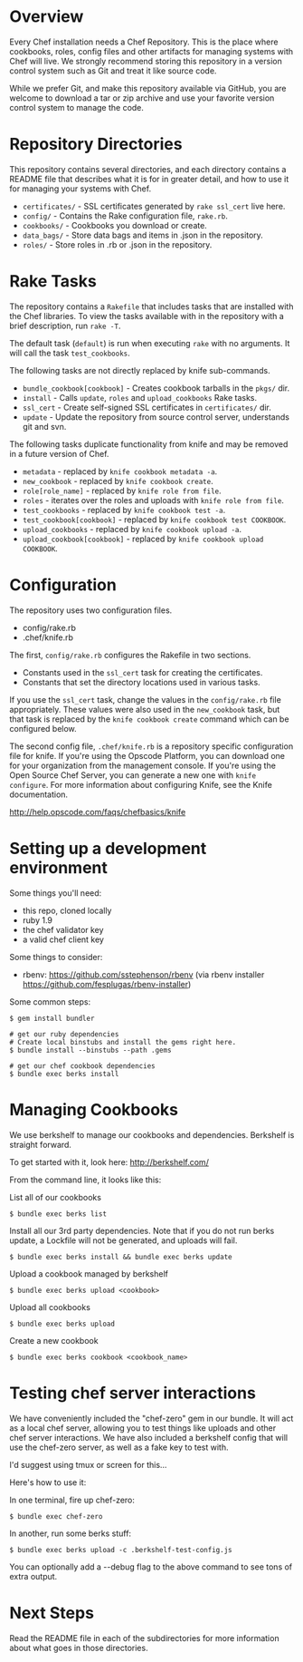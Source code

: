 Overview
========

Every Chef installation needs a Chef Repository. This is the place where cookbooks, roles, config files and other artifacts for managing systems with Chef will live. We strongly recommend storing this repository in a version control system such as Git and treat it like source code.

While we prefer Git, and make this repository available via GitHub, you are welcome to download a tar or zip archive and use your favorite version control system to manage the code.

Repository Directories
======================

This repository contains several directories, and each directory contains a README file that describes what it is for in greater detail, and how to use it for managing your systems with Chef.

* `certificates/` - SSL certificates generated by `rake ssl_cert` live here.
* `config/` - Contains the Rake configuration file, `rake.rb`.
* `cookbooks/` - Cookbooks you download or create.
* `data_bags/` - Store data bags and items in .json in the repository.
* `roles/` - Store roles in .rb or .json in the repository.

Rake Tasks
==========

The repository contains a `Rakefile` that includes tasks that are installed with the Chef libraries. To view the tasks available with in the repository with a brief description, run `rake -T`.

The default task (`default`) is run when executing `rake` with no arguments. It will call the task `test_cookbooks`.

The following tasks are not directly replaced by knife sub-commands.

* `bundle_cookbook[cookbook]` - Creates cookbook tarballs in the `pkgs/` dir.
* `install` - Calls `update`, `roles` and `upload_cookbooks` Rake tasks.
* `ssl_cert` - Create self-signed SSL certificates in `certificates/` dir.
* `update` - Update the repository from source control server, understands git and svn.

The following tasks duplicate functionality from knife and may be removed in a future version of Chef.

* `metadata` - replaced by `knife cookbook metadata -a`.
* `new_cookbook` - replaced by `knife cookbook create`.
* `role[role_name]` - replaced by `knife role from file`.
* `roles` - iterates over the roles and uploads with `knife role from file`.
* `test_cookbooks` - replaced by `knife cookbook test -a`.
* `test_cookbook[cookbook]` - replaced by `knife cookbook test COOKBOOK`.
* `upload_cookbooks` - replaced by `knife cookbook upload -a`.
* `upload_cookbook[cookbook]` - replaced by `knife cookbook upload COOKBOOK`.

Configuration
=============

The repository uses two configuration files.

* config/rake.rb
* .chef/knife.rb

The first, `config/rake.rb` configures the Rakefile in two sections.

* Constants used in the `ssl_cert` task for creating the certificates.
* Constants that set the directory locations used in various tasks.

If you use the `ssl_cert` task, change the values in the `config/rake.rb` file appropriately. These values were also used in the `new_cookbook` task, but that task is replaced by the `knife cookbook create` command which can be configured below.

The second config file, `.chef/knife.rb` is a repository specific configuration file for knife. If you're using the Opscode Platform, you can download one for your organization from the management console. If you're using the Open Source Chef Server, you can generate a new one with `knife configure`. For more information about configuring Knife, see the Knife documentation.

http://help.opscode.com/faqs/chefbasics/knife

Setting up a development environment
====================================

Some things you'll need:

  * this repo, cloned locally
  * ruby 1.9
  * the chef validator key
  * a valid chef client key

Some things to consider:

  * rbenv: https://github.com/sstephenson/rbenv (via rbenv installer https://github.com/fesplugas/rbenv-installer)

Some common steps:

    $ gem install bundler

    # get our ruby dependencies
    # Create local binstubs and install the gems right here.
    $ bundle install --binstubs --path .gems

    # get our chef cookbook dependencies
    $ bundle exec berks install

Managing Cookbooks
==================

We use berkshelf to manage our cookbooks and dependencies. Berkshelf is
straight forward.

To get started with it, look here: http://berkshelf.com/

From the command line, it looks like this:

List all of our cookbooks

    $ bundle exec berks list

Install all our 3rd party dependencies. Note that if you do not run berks
update, a Lockfile will not be generated, and uploads will fail.

    $ bundle exec berks install && bundle exec berks update

Upload a cookbook managed by berkshelf

    $ bundle exec berks upload <cookbook>

Upload all cookbooks

    $ bundle exec berks upload

Create a new cookbook

    $ bundle exec berks cookbook <cookbook_name>

Testing chef server interactions
================================

We have conveniently included the "chef-zero" gem in our bundle. It will act as a local
chef server, allowing you to test things like uploads and other chef server
interactions. We have also included a berkshelf config that will use the
chef-zero server, as well as a fake key to test with.

I'd suggest using tmux or screen for this...

Here's how to use it:

In one terminal, fire up chef-zero:

    $ bundle exec chef-zero

In another, run some berks stuff:

    $ bundle exec berks upload -c .berkshelf-test-config.js

You can optionally add a --debug flag to the above command to see tons of
extra output.

Next Steps
==========

Read the README file in each of the subdirectories for more information about what goes in those directories.
